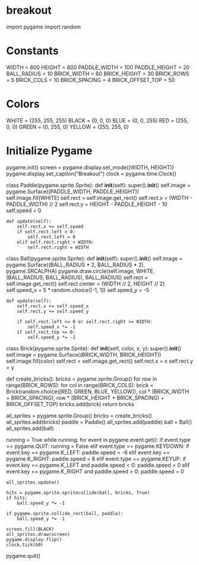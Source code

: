 # breakout
import pygame
import random

# Constants
WIDTH = 800
HEIGHT = 600
PADDLE_WIDTH = 100
PADDLE_HEIGHT = 20
BALL_RADIUS = 10
BRICK_WIDTH = 80
BRICK_HEIGHT = 30
BRICK_ROWS = 5
BRICK_COLS = 10
BRICK_SPACING = 4
BRICK_OFFSET_TOP = 50

# Colors
WHITE = (255, 255, 255)
BLACK = (0, 0, 0)
BLUE = (0, 0, 255)
RED = (255, 0, 0)
GREEN = (0, 255, 0)
YELLOW = (255, 255, 0)

# Initialize Pygame
pygame.init()
screen = pygame.display.set_mode((WIDTH, HEIGHT))
pygame.display.set_caption("Breakout")
clock = pygame.time.Clock()

class Paddle(pygame.sprite.Sprite):
    def __init__(self):
        super().__init__()
        self.image = pygame.Surface((PADDLE_WIDTH, PADDLE_HEIGHT))
        self.image.fill(WHITE)
        self.rect = self.image.get_rect()
        self.rect.x = (WIDTH - PADDLE_WIDTH) // 2
        self.rect.y = HEIGHT - PADDLE_HEIGHT - 10
        self.speed = 0

    def update(self):
        self.rect.x += self.speed
        if self.rect.left < 0:
            self.rect.left = 0
        elif self.rect.right > WIDTH:
            self.rect.right = WIDTH

class Ball(pygame.sprite.Sprite):
    def __init__(self):
        super().__init__()
        self.image = pygame.Surface((BALL_RADIUS * 2, BALL_RADIUS * 2), pygame.SRCALPHA)
        pygame.draw.circle(self.image, WHITE, (BALL_RADIUS, BALL_RADIUS), BALL_RADIUS)
        self.rect = self.image.get_rect()
        self.rect.center = (WIDTH // 2, HEIGHT // 2)
        self.speed_x = 5 * random.choice([-1, 1])
        self.speed_y = -5

    def update(self):
        self.rect.x += self.speed_x
        self.rect.y += self.speed_y

        if self.rect.left <= 0 or self.rect.right >= WIDTH:
            self.speed_x *= -1
        if self.rect.top <= 0:
            self.speed_y *= -1

class Brick(pygame.sprite.Sprite):
    def __init__(self, color, x, y):
        super().__init__()
        self.image = pygame.Surface((BRICK_WIDTH, BRICK_HEIGHT))
        self.image.fill(color)
        self.rect = self.image.get_rect()
        self.rect.x = x
        self.rect.y = y

def create_bricks():
    bricks = pygame.sprite.Group()
    for row in range(BRICK_ROWS):
        for col in range(BRICK_COLS):
            brick = Brick(random.choice([RED, GREEN, BLUE, YELLOW]), col * (BRICK_WIDTH + BRICK_SPACING),
                          row * (BRICK_HEIGHT + BRICK_SPACING) + BRICK_OFFSET_TOP)
            bricks.add(brick)
    return bricks

all_sprites = pygame.sprite.Group()
bricks = create_bricks()
all_sprites.add(bricks)
paddle = Paddle()
all_sprites.add(paddle)
ball = Ball()
all_sprites.add(ball)

running = True
while running:
    for event in pygame.event.get():
        if event.type == pygame.QUIT:
            running = False
        elif event.type == pygame.KEYDOWN:
            if event.key == pygame.K_LEFT:
                paddle.speed = -8
            elif event.key == pygame.K_RIGHT:
                paddle.speed = 8
        elif event.type == pygame.KEYUP:
            if event.key == pygame.K_LEFT and paddle.speed < 0:
                paddle.speed = 0
            elif event.key == pygame.K_RIGHT and paddle.speed > 0:
                paddle.speed = 0

    all_sprites.update()

    hits = pygame.sprite.spritecollide(ball, bricks, True)
    if hits:
        ball.speed_y *= -1

    if pygame.sprite.collide_rect(ball, paddle):
        ball.speed_y *= -1

    screen.fill(BLACK)
    all_sprites.draw(screen)
    pygame.display.flip()
    clock.tick(60)

pygame.quit()
